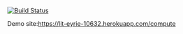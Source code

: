 ﻿[![Build Status](https://travis-ci.com/abdussamettrkr/soda.svg?branch=main)](https://travis-ci.com/abdussamettrkr/soda)
 
 
 Demo site:https://lit-eyrie-10632.herokuapp.com/compute
